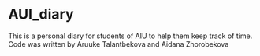 # AUI_diary
This is a personal diary for students of AIU to help them keep track of time.
Code was written by Aruuke Talantbekova and Aidana Zhorobekova
